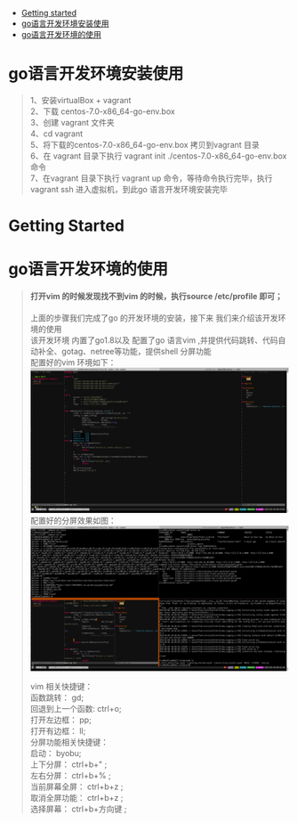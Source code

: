 * [Getting started](#getting-started)
* [go语言开发环境安装使用](#1)<br>
* [go语言开发环境的使用](#2)<br>



# go语言开发环境安装使用
> 1、安装virtualBox + vagrant<br>
> 2、下载 centos-7.0-x86_64-go-env.box<br>
> 3、创建 vagrant 文件夹<br>
> 4、cd vagrant<br>
> 5、将下载的centos-7.0-x86_64-go-env.box 拷贝到vagrant 目录<br>
> 6、在 vagrant 目录下执行 vagrant init ./centos-7.0-x86_64-go-env.box 命令<br>
> 7、在vagrant 目录下执行 vagrant up 命令，等待命令执行完毕，执行 vagrant ssh 进入虚拟机，到此go 语言开发环境安装完毕<br>

# Getting Started
# go语言开发环境的使用
> #### 打开vim 的时候发现找不到vim 的时候，执行source /etc/profile 即可；<br>
> 上面的步骤我们完成了go 的开发环境的安装，接下来 我们来介绍该开发环境的使用<br>
> 该开发环境 内置了go1.8以及 配置了go 语言vim ,并提供代码跳转、代码自动补全、gotag、netree等功能，提供shell 分屏功能<br>
> 配置好的vim 环境如下：<br>
> ![](images/vim.png)
> 配置好的分屏效果如图：<br>
> ![](images/screen.png)
> 
> vim 相关快捷键：<br>
> 函数跳转： gd;<br>
> 回退到上一个函数: ctrl+o;<br>
> 打开左边框： pp;<br>
> 打开有边框： ll;<br>
> 分屏功能相关快捷键：<br>
> 启动： byobu;<br>
> 上下分屏： ctrl+b+" ;<br>
> 左右分屏： ctrl+b+% ;<br>
> 当前屏幕全屏： ctrl+b+z ;<br>
> 取消全屏功能： ctrl+b+z ;<br>
> 选择屏幕： ctrl+b+方向键 ;<br>